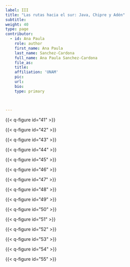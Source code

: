 ```yaml
---
label: III
title: "Las rutas hacia el sur: Java, Chipre y Adén"
subtitle: 
weight: 40
type: page
contributor:
  - id: Ana Paula
    role: author
    first_name: Ana Paula
    last_name: Sanchez-Cardona
    full_name: Ana Paula Sanchez-Cardona
    file_as: 
    title: 
    affiliation: 'UNAM'
    pic:
    url:
    bio:
    type: primary
   

    
---
```


{{< q-figure id="41" >}}

{{< q-figure id="42" >}}

{{< q-figure id="43" >}}

{{< q-figure id="44" >}}

{{< q-figure id="45" >}}

{{< q-figure id="46" >}}

{{< q-figure id="47" >}}

{{< q-figure id="48" >}}

{{< q-figure id="49" >}}

{{< q-figure id="50" >}}

{{< q-figure id="51" >}}

{{< q-figure id="52" >}}

{{< q-figure id="53" >}}

{{< q-figure id="54" >}}

{{< q-figure id="55" >}}


